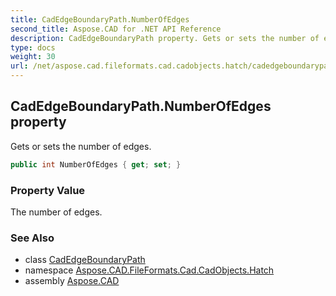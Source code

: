 ```yaml
---
title: CadEdgeBoundaryPath.NumberOfEdges
second_title: Aspose.CAD for .NET API Reference
description: CadEdgeBoundaryPath property. Gets or sets the number of edges
type: docs
weight: 30
url: /net/aspose.cad.fileformats.cad.cadobjects.hatch/cadedgeboundarypath/numberofedges/
---
```

## CadEdgeBoundaryPath.NumberOfEdges property

Gets or sets the number of edges.

```csharp
public int NumberOfEdges { get; set; }
```

### Property Value

The number of edges.

### See Also

* class [CadEdgeBoundaryPath](../)
* namespace [Aspose.CAD.FileFormats.Cad.CadObjects.Hatch](../../cadedgeboundarypath/)
* assembly [Aspose.CAD](../../../)


